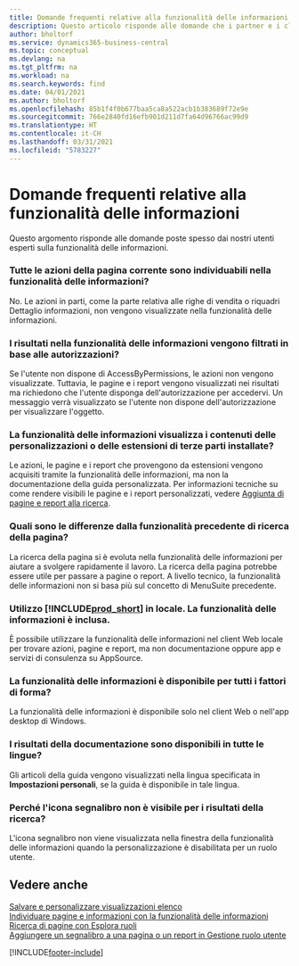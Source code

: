 ```yaml
---
title: Domande frequenti relative alla funzionalità delle informazioni | Documenti Microsoft
description: Questo articolo risponde alle domande che i partner e i clienti spesso chiedono sulla nuova funzionalità delle informazioni.
author: bholtorf
ms.service: dynamics365-business-central
ms.topic: conceptual
ms.devlang: na
ms.tgt_pltfrm: na
ms.workload: na
ms.search.keywords: find
ms.date: 04/01/2021
ms.author: bholtorf
ms.openlocfilehash: 85b1f4f0b677baa5ca8a522acb1b383689f72e9e
ms.sourcegitcommit: 766e2840fd16efb901d211d7fa64d96766ac99d9
ms.translationtype: HT
ms.contentlocale: it-CH
ms.lasthandoff: 03/31/2021
ms.locfileid: "5783227"
---
```

# <a name="tell-me-faq"></a>Domande frequenti relative alla funzionalità delle informazioni
Questo argomento risponde alle domande poste spesso dai nostri utenti esperti sulla funzionalità delle informazioni.

### <a name="are-all-actions-from-my-current-page-discoverable-in-tell-me"></a>Tutte le azioni della pagina corrente sono individuabili nella funzionalità delle informazioni?
No. Le azioni in parti, come la parte relativa alle righe di vendita o riquadri Dettaglio informazioni, non vengono visualizzate nella funzionalità delle informazioni.

### <a name="are-the-results-in-tell-me-filtered-by-permissions"></a>I risultati nella funzionalità delle informazioni vengono filtrati in base alle autorizzazioni?
Se l'utente non dispone di AccessByPermissions, le azioni non vengono visualizzate. Tuttavia, le pagine e i report vengono visualizzati nei risultati ma richiedono che l'utente disponga dell'autorizzazione per accedervi. Un messaggio verrà visualizzato se l'utente non dispone dell'autorizzazione per visualizzare l'oggetto.

### <a name="does-tell-me-display-content-from-my-customizations-or-installed-third-party-extensions"></a>La funzionalità delle informazioni visualizza i contenuti delle personalizzazioni o delle estensioni di terze parti installate?
Le azioni, le pagine e i report che provengono da estensioni vengono acquisiti tramite la funzionalità delle informazioni, ma non la documentazione della guida personalizzata. Per informazioni tecniche su come rendere visibili le pagine e i report personalizzati, vedere [Aggiunta di pagine e report alla ricerca](/dynamics365/business-central/dev-itpro/developer/devenv-al-menusuite-functionality).

### <a name="what-makes-this-different-from-what-was-previously-known-as-page-search"></a>Quali sono le differenze dalla funzionalità precedente di ricerca della pagina?
La ricerca della pagina si è evoluta nella funzionalità delle informazioni per aiutare a svolgere rapidamente il lavoro. La ricerca della pagina potrebbe essere utile per passare a pagine o report. A livello tecnico, la funzionalità delle informazioni non si basa più sul concetto di MenuSuite precedente.

### <a name="i-use-on-premises-prod_short-does-that-include-tell-me"></a>Utilizzo [!INCLUDE[prod_short](includes/prod_short.md)] in locale. La funzionalità delle informazioni è inclusa.
È possibile utilizzare la funzionalità delle informazioni nel client Web locale per trovare azioni, pagine e report, ma non documentazione oppure app e servizi di consulenza su AppSource.

### <a name="is-tell-me-available-for-all-form-factors"></a>La funzionalità delle informazioni è disponibile per tutti i fattori di forma?
La funzionalità delle informazioni è disponibile solo nel client Web o nell'app desktop di Windows.

### <a name="are-the-documentation-results-available-in-any-language"></a>I risultati della documentazione sono disponibili in tutte le lingue?
Gli articoli della guida vengono visualizzati nella lingua specificata in **Impostazioni personali**, se la guida è disponibile in tale lingua.

### <a name="why-dont-i-see-a-bookmark-icon-for-my-search-results"></a>Perché l'icona segnalibro non è visibile per i risultati della ricerca?
L'icona segnalibro non viene visualizzata nella finestra della funzionalità delle informazioni quando la personalizzazione è disabilitata per un ruolo utente.


## <a name="see-also"></a>Vedere anche  
[Salvare e personalizzare visualizzazioni elenco](ui-views.md)  
[Individuare pagine e informazioni con la funzionalità delle informazioni](ui-search.md)  
[Ricerca di pagine con Esplora ruoli](ui-role-explorer.md)  
[Aggiungere un segnalibro a una pagina o un report in Gestione ruolo utente](ui-bookmarks.md)


[!INCLUDE[footer-include](includes/footer-banner.md)]